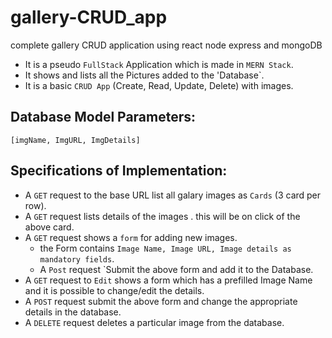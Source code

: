 # gallery-CRUD_app
complete gallery CRUD application using react node express and mongoDB
- It is a pseudo `FullStack` Application which is made in `MERN Stack`.
- It shows and lists all the Pictures added to the 'Database`.
- It is a basic `CRUD App` (Create, Read, Update, Delete) with images.

## Database Model Parameters:
`[imgName, ImgURL, ImgDetails]`

## Specifications of Implementation:

- A `GET` request to the base URL list all galary images as `Cards` (3 card per row).
- A `GET` request lists details of the images . this will be on click of the above card.
- A `GET` request shows a `form` for adding new images.
  - the Form contains `Image Name, Image URL, Image details as mandatory fields`.
  - A `Post` request `Submit the above form and add it to the Database.
- A `GET` request to `Edit` shows a form which has a prefilled Image Name and it is possible to change/edit the details.
- A `POST` request submit the above form and change the appropriate details in the database.
- A `DELETE` request deletes a particular image from the database.
